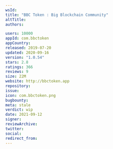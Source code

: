 ```yaml
---
wsId: 
title: "BBC Token : Big Blockchain Community"
altTitle: 
authors:

users: 10000
appId: com.bbctoken
appCountry: 
released: 2019-07-20
updated: 2020-09-16
version: "1.0.54"
stars: 2.8
ratings: 366
reviews: 9
size: 22M
website: http://bbctoken.app
repository: 
issue: 
icon: com.bbctoken.png
bugbounty: 
meta: stale
verdict: wip
date: 2021-09-12
signer: 
reviewArchive:
twitter: 
social:
redirect_from:
---
```


